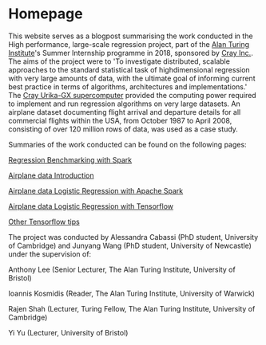 # Homepage

This website serves as a blogpost summarising the work conducted in the High performance, large-scale regression project, part of the [Alan Turing Institute](https://www.turing.ac.uk/)'s Summer Internship programme in 2018, sponsored by [Cray Inc.](https://www.cray.com/). The aims of the project were to 'To investigate distributed, scalable approaches to the standard statistical task of highdimensional regression with very large amounts of data, with the ultimate goal of informing
current best practice in terms of algorithms, architectures and implementations.' The [Cray Urika-GX supercomputer](https://www.cray.com/products/analytics/urika-gx) provided the computing power required to implement and run regression algorithms on very large datasets. An airplane dataset documenting flight arrival and departure details for all commercial flights within the USA, from October 1987 to April 2008, consisting of over 120 million rows of data, was used as a case study.

Summaries of the work conducted can be found on the following pages:

[Regression Benchmarking with Spark](https://turingintern2018.github.io/sparkbenchmark)

[Airplane data Introduction](https://turingintern2018.github.io/Airlineintro)

[Airplane data Logistic Regression with Apache Spark](https://turingintern2018.github.io/sparkairplane)

[Airplane data Logistic Regression with Tensorflow](https://turingintern2018.github.io/tensorflowairplane)

[Other Tensorflow tips](https://turingintern2018.github.io/tensorflowother)

The project was conducted by Alessandra Cabassi (PhD student, University of Cambridge) and Junyang Wang (PhD student, University of Newcastle) under the supervision of:

Anthony Lee (Senior Lecturer, The Alan Turing Institute, University of Bristol)

Ioannis Kosmidis (Reader, The Alan Turing Institute, University of Warwick)

Rajen Shah (Lecturer, Turing Fellow, The Alan Turing Institute, University of Cambridge)

Yi Yu (Lecturer, University of Bristol)
